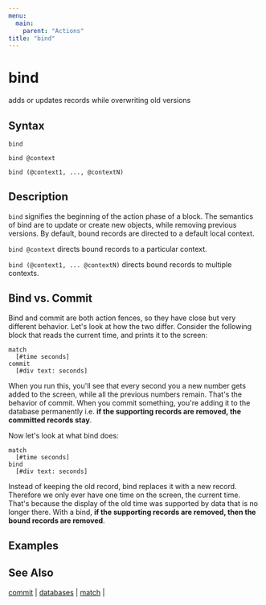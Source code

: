 ```yaml
---
menu:
  main:
    parent: "Actions"
title: "bind"
---
```


# bind

adds or updates records while overwriting old versions

## Syntax

```eve
bind

bind @context

bind (@context1, ..., @contextN)
```

## Description

`bind` signifies the beginning of the action phase of a block. The semantics of bind are to update or create new objects, while removing previous versions. By default, bound records are directed to a default local context.

`bind @context` directs bound records to a particular context.

`bind (@context1, ... @contextN)` directs bound records to multiple contexts.

## Bind vs. Commit

Bind and commit are both action fences, so they have close but very different behavior. Let's look at how the two differ. Consider the following block that reads the current time, and prints it to the screen:

```eve
match
  [#time seconds]
commit
  [#div text: seconds]
```

When you run this, you'll see that every second you a new number gets added to the screen, while all the previous numbers remain. That's the behavior of commit. When you commit something, you're adding it to the database permanently i.e. **if the supporting records are removed, the committed records stay**.

Now let's look at what bind does:

```eve
match
  [#time seconds]
bind
  [#div text: seconds]
```

Instead of keeping the old record, bind replaces it with a new record. Therefore we only ever have one time on the screen, the current time. That's because the display of the old time was supported by data that is no longer there. With a bind, **if the supporting records are removed, then the bound records are removed**.

## Examples

## See Also

[commit](../commit) | [databases](../databases) | [match](../match) |